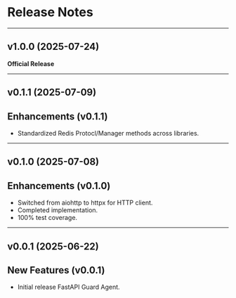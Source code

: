 Release Notes
=============

___

v1.0.0 (2025-07-24)
-------------------

**Official Release**

___

v0.1.1 (2025-07-09)
-------------------

Enhancements (v0.1.1)
------------
- Standardized Redis Protocl/Manager methods across libraries.

___

v0.1.0 (2025-07-08)
-------------------

Enhancements (v0.1.0)
------------
- Switched from aiohttp to httpx for HTTP client.
- Completed implementation.
- 100% test coverage.

___

v0.0.1 (2025-06-22)
-------------------

New Features (v0.0.1)
------------
- Initial release FastAPI Guard Agent.
